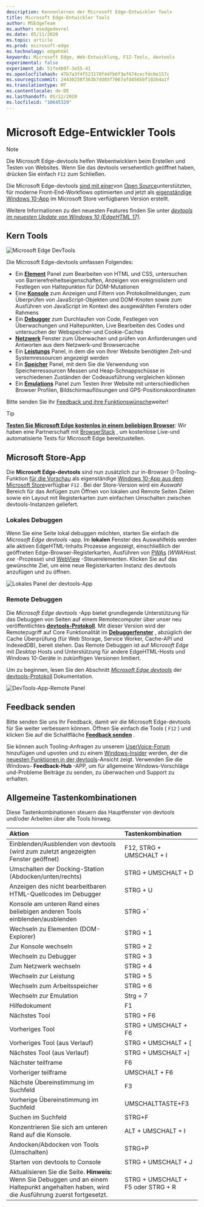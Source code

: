 ```yaml
---
description: Kennenlernen der Microsoft Edge-Entwickler Tools
title: Microsoft Edge-Entwickler Tools
author: MSEdgeTeam
ms.author: msedgedevrel
ms.date: 05/11/2020
ms.topic: article
ms.prod: microsoft-edge
ms.technology: edgehtml
keywords: Microsoft Edge, Web-Entwicklung, F12-Tools, devtools
experimental: false
experiment_id: 51fe4b97-3e55-41
ms.openlocfilehash: 47b7a3f4f523170f4dfb6f3ef674cecfdc0e157c
ms.sourcegitcommit: 24430258f363b7dd85f7067afd4565bf102b4a1f
ms.translationtype: MT
ms.contentlocale: de-DE
ms.lasthandoff: 05/12/2020
ms.locfileid: "10645329"
---
```

# Microsoft Edge-Entwickler Tools  

> [!NOTE]
> Die Microsoft Edge-devtools helfen Webentwicklern beim Erstellen und Testen von Websites.  Wenn Sie das devtools versehentlich geöffnet haben, drücken Sie einfach `F12` zum Schließen.  

Die Microsoft Edge-devtools [sind mit einer](https://www.typescriptlang.org/)von [Open Source](https://github.com/Microsoft/ChakraCore)unterstützten, für moderne Front-End-Workflows optimierten und jetzt als [eigenständige Windows 10-App](https://www.microsoft.com/store/p/microsoft-edge-devtools-preview/9mzbfrmz0mnj) im Microsoft Store verfügbaren Version erstellt.

Weitere Informationen zu den neuesten Features finden Sie unter [*devtools im neuesten Update von Windows 10 (EdgeHTML 17)*](./devtools-guide/whats-new.md).

## Kern Tools

![Microsoft Edge DevTools](./devtools-guide/media/devtools.png)

Die Microsoft Edge-devtools umfassen Folgendes:

 - Ein [**Element**](./devtools-guide/elements.md) Panel zum Bearbeiten von HTML und CSS, untersuchen von Barrierefreiheitseigenschaften, Anzeigen von ereignislistern und Festlegen von Haltepunkten für DOM-Mutationen
 - Eine [**Konsole**](./devtools-guide/console.md) zum Anzeigen und Filtern von Protokollmeldungen, zum Überprüfen von JavaScript-Objekten und DOM-Knoten sowie zum Ausführen von JavaScript im Kontext des ausgewählten Fensters oder Rahmens
 - Ein [**Debugger**](./devtools-guide/debugger.md) zum Durchlaufen von Code, Festlegen von Überwachungen und Haltepunkten, Live Bearbeiten des Codes und untersuchen der Webspeicher-und Cookie-Caches
 - [**Netzwerk**](./devtools-guide/network.md) Fenster zum Überwachen und prüfen von Anforderungen und Antworten aus dem Netzwerk-und Browsercache 
 - Ein [**Leistungs**](./devtools-guide/performance.md) Panel, in dem die von Ihrer Website benötigten Zeit-und Systemressourcen angezeigt werden
 - Ein [**Speicher**](./devtools-guide/memory.md) Panel, mit dem Sie die Verwendung von Speicherressourcen Messen und Heap-Schnappschüsse in verschiedenen Zuständen der Codeausführung vergleichen können
 - Ein [**Emulations**](./devtools-guide/emulation.md) Panel zum Testen Ihrer Website mit unterschiedlichen Browser Profilen, Bildschirmauflösungen und GPS-Positionskoordinaten

Bitte senden Sie Ihr [Feedback und ihre Funktionswünsche](#feedback)weiter!

> [!TIP]
> **[Testen Sie Microsoft Edge kostenlos in einem beliebigen Browser](https://developer.microsoft.com/microsoft-edge/tools/remote/)**: Wir haben eine Partnerschaft mit [BrowserStack](https://www.browserstack.com/test-on-microsoft-edge-browser#live-cloud) , um ﻿kostenlose Live-und automatisierte Tests für Microsoft Edge bereitzustellen.

## Microsoft Store-App

Die **Microsoft Edge-devtools** sind nun zusätzlich zur in-Browser ()-Tooling-Funktion [für die Vorschau](./devtools-guide/whats-new.md) als eigenständige [Windows 10-App aus dem Microsoft Store](https://www.microsoft.com/store/p/microsoft-edge-devtools-preview/9mzbfrmz0mnj?activetab=pivot%3aoverviewtab)verfügbar `F12` . Bei der Store-Version wird ein *Auswahl* Bereich für das Anfügen zum Öffnen von lokalen und Remote Seiten Zielen sowie ein Layout mit Registerkarten zum einfachen Umschalten zwischen devtools-Instanzen geliefert.

### Lokales Debuggen

Wenn Sie eine Seite lokal debuggen möchten, starten Sie einfach die *Microsoft Edge devtools* -app. Im **lokalen** Fenster des Auswahlfelds werden alle aktiven EdgeHTML-Inhalts Prozesse angezeigt, einschließlich der geöffneten Edge-Browser-Registerkarten, Ausführen von [PWAs](./progressive-web-apps-edgehtml/index.md) (*WWAHost. exe* -Prozesse) und [WebView](./webview.md) -Steuerelementen. Klicken Sie auf das gewünschte Ziel, um eine neue Registerkarten Instanz des devtools anzufügen und zu öffnen.

![Lokales Panel der devtools-App](./devtools-guide/media/chooser_local.png)

### Remote Debuggen

Die *Microsoft Edge devtools* -App bietet grundlegende Unterstützung für das Debuggen von Seiten auf einem Remotecomputer über unser neu veröffentlichtes [**devtools-Protokoll**](./devtools-protocol/index.md). Mit dieser Version wird der Remotezugriff auf Core Funktionalität im [**Debuggerfenster**](./devtools-guide/debugger.md) , abzüglich der Cache Überprüfung (für Web Storage, Service Worker, Cache-API und IndexedDB), bereit stehen. Das Remote Debuggen ist auf *Microsoft Edge* mit *Desktop* Hosts und Unterstützung für andere EdgeHTML-Hosts und Windows 10-Geräte in zukünftigen Versionen limitiert.

Um zu beginnen, lesen Sie den Abschnitt [*Microsoft Edge devtools*](./devtools-protocol/0.1/clients.md#microsoft-edge-devtools-preview) der [devtools-Protokoll](./devtools-protocol/index.md) Dokumentation.

![DevTools-App-Remote Panel](./devtools-guide/media/chooser_remote.png)

## Feedback senden

Bitte senden Sie uns Ihr Feedback, damit wir die Microsoft Edge-devtools für Sie weiter verbessern können. Öffnen Sie einfach die Tools ( `F12` ) und klicken Sie auf die Schaltfläche [**Feedback senden**](#microsoft-edge-developer-tools) .

Sie können auch Tooling-Anfragen zu unserem [UserVoice-Forum](https://wpdev.uservoice.com/forums/257854-microsoft-edge-developer/category/84475-f12-developer-tools) hinzufügen und upvoten und zu einem [Windows-Insider](https://insider.windows.com/) werden, der die [neuesten Funktionen in der devtools](./devtools-guide/whats-new.md)-Ansicht zeigt. Verwenden Sie die Windows- **Feedback-Hub** -APP, um für allgemeine Windows-Vorschläge und-Probleme Beiträge zu senden, zu überwachen und Support zu erhalten.

## Allgemeine Tastenkombinationen

Diese Tastenkombinationen steuern das Hauptfenster von devtools und/oder Arbeiten über alle Tools hinweg.

Aktion | Tastenkombination
:------------ | :-------------
Einblenden/Ausblenden von devtools (wird zum zuletzt angezeigten Fenster geöffnet) | F12, STRG + UMSCHALT + I
Umschalten der Docking-Station (Abdocken/unten/rechts) | STRG + UMSCHALT + D 
Anzeigen des nicht bearbeitbaren HTML-Quellcodes im Debugger | STRG + U
Konsole am unteren Rand eines beliebigen anderen Tools einblenden/ausblenden  | STRG +**`**
Wechseln zu Elementen (DOM-Explorer) | STRG + 1
Zur Konsole wechseln |  STRG + 2
Wechseln zu Debugger | STRG + 3
Zum Netzwerk wechseln | STRG + 4
Wechseln zur Leistung | STRG + 5
Wechseln zum Arbeitsspeicher | STRG + 6
Wechseln zur Emulation | Strg + 7
Hilfedokument | F1
Nächstes Tool | STRG + F6
Vorheriges Tool | STRG + UMSCHALT + F6
Vorheriges Tool (aus Verlauf) | STRG + UMSCHALT + [
Nächstes Tool (aus Verlauf) | STRG + UMSCHALT +]
Nächster teilframe    | F6
Vorheriger teilframe | UMSCHALT + F6
Nächste Übereinstimmung im Suchfeld | F3
Vorherige Übereinstimmung im Suchfeld | UMSCHALTTASTE+F3
Suchen im Suchfeld | STRG+F
Konzentrieren Sie sich am unteren Rand auf die Konsole. | ALT + UMSCHALT + I
Andocken/Abdocken von Tools (Umschalten) | STRG+P  
Starten von devtools to Console | STRG + UMSCHALT + J
Aktualisieren Sie die Seite. **Hinweis:** Wenn Sie Debuggen und an einem Haltepunkt angehalten haben, wird die Ausführung zuerst fortgesetzt. | STRG + UMSCHALT + F5 oder STRG + R
